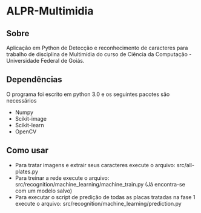 # ALPR-Multimidia

## **Sobre**
Aplicação em Python de Detecção e reconhecimento de caracteres para trabalho de disciplina de Multimídia do curso de Ciência da Computação - Universidade Federal de Goiás.

## **Dependências**
O programa foi escrito em python 3.0 e os seguintes pacotes são necessários
* Numpy
* Scikit-image
* Scikit-learn
* OpenCV

## **Como usar**

* Para tratar imagens e extrair seus caracteres execute o arquivo: src/all-plates.py
* Para treinar a rede execute o arquivo: src/recognition/machine_learning/machine_train.py (Já encontra-se com um modelo salvo)
* Para executar o script de predição de todas as placas tratadas na fase 1 execute o arquivo: src/recognition/machine_learning/prediction.py
